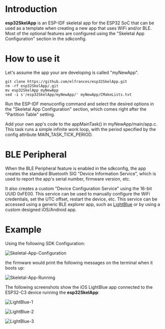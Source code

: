 # Introduction

**esp32SkelApp** is an ESP-IDF skeletal app for the ESP32 SoC that can be used as a template when creating a new app that uses WiFi and/or BLE.
Most of the optional features are configured using the "Skeletal App Configuration" section in the sdkconfig.

# How to use it

Let's assume the app your are developing is called "myNewApp".

```
git clone https://github.com/elfrances/esp32SkelApp.git
rm -rf esp32SkelApp/.git
mv esp32SkelApp myNewApp
sed -i s'/esp32SkelApp/myNewApp/' myNewApp/CMakeLists.txt
```

Run the ESP-IDF menuconfig command and select the desired options in the "Skeletal App Configuration" section, which comes right after the "Partition Table" setting.

Add your own app's code to the appMainTask() in myNewApp/main/app.c.  This task runs a simple infinite work loop, with the period specified by the config attribute MAIN_TASK_TICK_PERIOD.

# BLE Peripheral

When the BLE Peripheral feature is enabled in the sdkconfig, the app creates the standard Bluetooth SIG "Device Information Service", which is used to report the app's serial number, firmware version, etc.

It also creates a custom "Device Configuration Service" using the 16-bit UUID 0xFE00.  This service can be used to manually configure the WiFi credentials, set the UTC offset, restart the device, etc.  This service can be accessed using a generic BLE explorer app, such as [LightBlue](https://punchthrough.com/lightblue/) or by using a custom designed iOS/Android app.

# Example

Using the following SDK Configuration: 

![Skeletal-App-Configuration](/assets/Skeletal-App-Configuration.png) 

the firmware would print the following messages on the terminal when it boots up:

![Skeletal-App-Running](/assets/Skeletal-App-Running.png) 

The following screenshots show the iOS LightBlue app connected to the ESP32-C3 device running the **esp32SkelApp**:

![LightBlue-1](/assets/IMG_5374.PNG)

![LightBlue-2](/assets/IMG_5375.PNG)

![LightBlue-3](/assets/IMG_5376.PNG)




